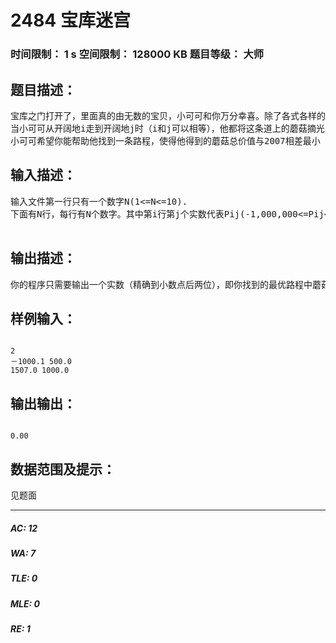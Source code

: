 # 2484 宝库迷宫   
### 时间限制： 1 s     空间限制： 128000 KB     题目等级： 大师  
## 题目描述：  

<pre>
宝库之门打开了，里面真的由无数的宝贝，小可可和你万分幸喜。除了各式各样的财宝以外，小可可在宝库的一角发现了一个迷宫。在这个迷宫里有N个开阔地，不妨将它们标号为1,2,……,N. 每两个的开阔地之间都有一来一回两条不同的小道相通，上面长了一些蘑菇，这种蘑菇十分神奇，被采摘后，还会立即长出来一样的蘑菇，而且每个蘑菇都有一定的价值（可能为负价值）。小可可非常喜欢这种神奇的蘑菇，于是马上就开始了采摘。
当小可可从开阔地i走到开阔地j时（i和j可以相等），他都将这条道上的蘑菇摘光，而在这条路上的蘑菇的价值为Pij。小可可不在路上停留，也就是说他经过某条路时只能且必须采摘一次。注意，从i走到j，与j走到i不是一条小道。
小可可希望你能帮助他找到一条路程，使得他得到的蘑菇总价值与2007相差最小（即所有采摘的蘑菇的价值总和减去2007后的差的绝对值最小），他可以选择任意一个开阔地作为自己的出发点。由于你们的时间有限，所以小可可的总路程中只能恰好包含N条路（允许存在重复的路线）。
</pre>
  
  
## 输入描述：  

<pre>
输入文件第一行只有一个数字N(1<=N<=10).
下面有N行，每行有N个数字。其中第i行第j个实数代表Pij(-1,000,000<=Pij<=1,000,000).
 
</pre>
  
  
## 输出描述：  

<pre>
你的程序只需要输出一个实数（精确到小数点后两位），即你找到的最优路程中蘑菇的总价值与2007的差的绝对值。
</pre>
  
  
## 样例输入：  

<pre><code>
2
－1000.1 500.0
1507.0 1000.0
</code></pre>
  
  
## 输出输出：  

<pre><code>
0.00
</code></pre>
  
  
## 数据范围及提示：  

<pre>
见题面
</pre>
  
  
***  

##### AC: 12  
##### WA: 7  
##### TLE: 0  
##### MLE: 0  
##### RE: 1  
